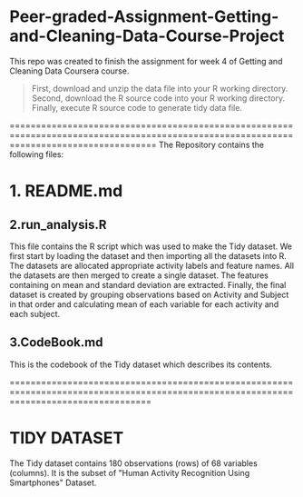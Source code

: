 # Peer-graded-Assignment-Getting-and-Cleaning-Data-Course-Project
This repo was created to finish the assignment for week 4 of Getting and Cleaning Data Coursera course.

> First, download and unzip the data file into your R working directory.
> Second, download the R source code into your R working directory.
> Finally, execute R source code to generate tidy data file.

========================================================================================================================================
The Repository contains the following files:

# 1. README.md

2.run_analysis.R
-----------------------------
This file contains the R script which was used to make the Tidy dataset. 
We first start by loading the dataset and then importing all the datasets into R.
The datasets are allocated appropriate activity labels and feature names.
All the datasets are then merged to create a single dataset.
The features containing on mean and standard deviation are extracted. 
Finally, the final dataset is created by grouping observations based on Activity and Subject in that order and calculating mean of each variable for each activity and each subject.

3.CodeBook.md
----------------
This is the codebook of the Tidy dataset which describes its contents.

=======================================================================================================================================
# TIDY DATASET
The Tidy dataset contains 180 observations (rows) of 68 variables (columns). It is the subset of "Human Activity Recognition Using Smartphones" Dataset. 

